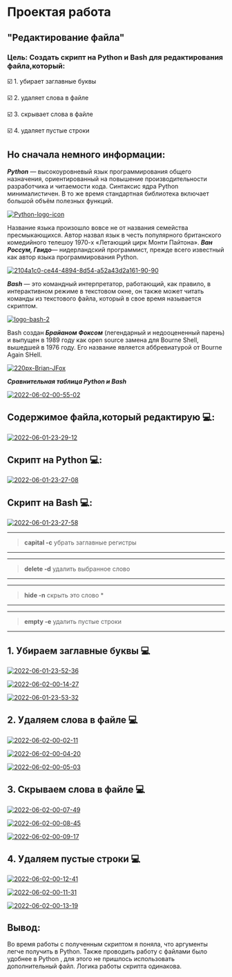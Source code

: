 # Проектая работа
## "Редактирование файла"

### Цель: Создать скрипт на Python и Bash для редактирования файла,который:  

:ballot_box_with_check: 1. убирает заглавные буквы

:ballot_box_with_check: 2. удаляет слова в файле

:ballot_box_with_check: 3. скрывает слова в файле

:ballot_box_with_check: 4. удаляет пустые строки

## Но сначала немного информации:
***Python*** — высокоуровневый язык программирования общего назначения, ориентированный на повышение производительности разработчика и читаемости кода. 
Синтаксис ядра Python минималистичен. В то же время стандартная библиотека включает большой объём полезных функций. 

<a href="https://ibb.co/jkYY4Gz"><img src="https://i.ibb.co/jkYY4Gz/Python-logo-icon.png" alt="Python-logo-icon" border="0"></a>

Название языка произошло вовсе не от названия семейства пресмыкающихся. Автор назвал язык в честь популярного британского комедийного телешоу 1970-х «Летающий цирк Монти Пайтона».
***Ван Россум, Гвидо***— нидерландский программист, прежде всего известный как автор языка программирования Python.

<a href="https://ibb.co/gzPMS32"><img src="https://i.ibb.co/gzPMS32/2104a1c0-ce44-4894-8d54-a52a43d2a161-90-90.png" alt="2104a1c0-ce44-4894-8d54-a52a43d2a161-90-90" border="0"></a>



***Bash*** — это командный интерпретатор, работающий, как правило, в интерактивном режиме в текстовом окне, он также может читать команды из текстового файла, который в свое время называется скриптом.

<a href="https://ibb.co/gd8bX6m"><img src="https://i.ibb.co/gd8bX6m/logo-bash-2.png" alt="logo-bash-2" border="0"></a>

Bash создан ***Брайаном Фоксом*** (легендарный и недооцененный парень) и выпущен в 1989 году как open source замена для Bourne Shell, вышедшей в 1976 году. Его название является аббревиатурой от Bourne Again SHell.

<a href="https://ibb.co/qxFVwL2"><img src="https://i.ibb.co/qxFVwL2/220px-Brian-JFox.png" alt="220px-Brian-JFox" border="0"></a>

***Сравнительная таблица Python и Bash***

<a href="https://ibb.co/x3mR8ZY"><img src="https://i.ibb.co/fQ8PGJ9/2022-06-02-00-55-02.png" alt="2022-06-02-00-55-02" border="0"></a>

## Содержимое файла,который редактирую :computer::
<a href="https://imgbb.com/"><img src="https://i.ibb.co/VLCV02q/2022-06-01-23-29-12.png" alt="2022-06-01-23-29-12" border="0"></a>

## Скрипт на Python :computer::
<a href="https://ibb.co/WPktqS7"><img src="https://i.ibb.co/Hxtd1mR/2022-06-01-23-27-08.png" alt="2022-06-01-23-27-08" border="0"></a>

## Скрипт на Bash :computer::
<a href="https://ibb.co/p135qyw"><img src="https://i.ibb.co/Zfh79mX/2022-06-01-23-27-58.png" alt="2022-06-01-23-27-58" border="0"></a>

---
>**capital -c** убрать заглавные регистры
---
---
>**delete -d** удалить выбранное слово 
---
---
>**hide -n** скрыть это слово *
---
---
>**empty -e** удалить пустые строки
---

## 1. Убираем заглавные буквы :computer:

<a href="https://ibb.co/rsyjnMj"><img src="https://i.ibb.co/X8JQmpQ/2022-06-01-23-52-36.png" alt="2022-06-01-23-52-36" border="0"></a>

<a href="https://ibb.co/R3kCVxv"><img src="https://i.ibb.co/x1tMRpC/2022-06-02-00-14-27.png" alt="2022-06-02-00-14-27" border="0"></a>


<a href="https://imgbb.com/"><img src="https://i.ibb.co/b64YX2D/2022-06-01-23-53-32.png" alt="2022-06-01-23-53-32" border="0"></a>

## 2. Удаляем слова в файле :computer:

<a href="https://ibb.co/QmqFY8N"><img src="https://i.ibb.co/f0KYr8p/2022-06-02-00-02-11.png" alt="2022-06-02-00-02-11" border="0"></a>

<a href="https://ibb.co/88xx6kZ"><img src="https://i.ibb.co/SvmmRSC/2022-06-02-00-04-20.png" alt="2022-06-02-00-04-20" border="0"></a>

<a href="https://imgbb.com/"><img src="https://i.ibb.co/QXnDF2n/2022-06-02-00-05-03.png" alt="2022-06-02-00-05-03" border="0"></a>

## 3. Скрываем слова в файле :computer:

<a href="https://ibb.co/QF50jGn"><img src="https://i.ibb.co/8Dhk4V2/2022-06-02-00-07-49.png" alt="2022-06-02-00-07-49" border="0"></a>

<a href="https://ibb.co/XsprxZV"><img src="https://i.ibb.co/R0PkTp7/2022-06-02-00-08-45.png" alt="2022-06-02-00-08-45" border="0"></a>

<a href="https://imgbb.com/"><img src="https://i.ibb.co/nQB12X7/2022-06-02-00-09-17.png" alt="2022-06-02-00-09-17" border="0"></a>

## 4. Удаляем пустые строки :computer:

<a href="https://ibb.co/LQKRXd8"><img src="https://i.ibb.co/f8JFzd2/2022-06-02-00-12-41.png" alt="2022-06-02-00-12-41" border="0"></a>

<a href="https://ibb.co/jfZ4vF8"><img src="https://i.ibb.co/zxHfhwm/2022-06-02-00-11-31.png" alt="2022-06-02-00-11-31" border="0"></a>

<a href="https://imgbb.com/"><img src="https://i.ibb.co/PYdHnH9/2022-06-02-00-13-19.png" alt="2022-06-02-00-13-19" border="0"></a>

## Вывод: 
Во время работы с полученным скриптом я поняла, что аргументы легче получить в Python. Также проводить работу с файлами было удобнее в Python , для этого не пришлось использовать дополнительный файл. Логика работы скрипта одинакова.   


